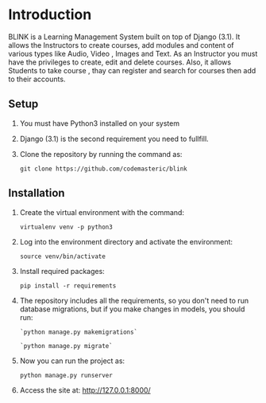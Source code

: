 # Introduction

BLINK is a Learning Management System built on top of Django (3.1).
It allows the Instructors to create courses, add modules and content of various types like
Audio, Video , Images and Text. As an Instructor you must have the
privileges to create, edit and delete courses.
Also, it allows Students to take course , thay can register and search for courses then add to their accounts.

## Setup

1. You must have Python3 installed on your system
2. Django (3.1) is the second requirement you need to fullfill.
3. Clone the repository by running the command as:

   `git clone https://github.com/codemasteric/blink`

## Installation

1.  Create the virtual environment with the command:

    `virtualenv venv -p python3`

2.  Log into the environment directory and activate the environment:

    `source venv/bin/activate`

3.  Install required packages:

    `pip install -r requirements`

4.  The repository includes all the requirements, so you don't need to run
    database migrations, but if you make changes in models, you should run:

        `python manage.py makemigrations`

        `python manage.py migrate`

5.  Now you can run the project as:

    `python manage.py runserver`

6.  Access the site at:
    http://127.0.0.1:8000/
